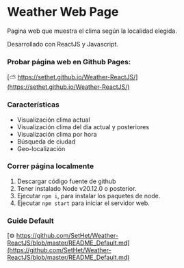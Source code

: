 # Weather Web Page

Pagina web que muestra el clima según la localidad elegida.

Desarrollado con ReactJS y Javascript.

### Probar página web en Github Pages:

[⛅ https://sethet.github.io/Weather-ReactJS/](https://sethet.github.io/Weather-ReactJS/)

### Características

- Visualización clima actual
- Visualización clima del dia actual y posteriores
- Visualización clima por hora
- Búsqueda de ciudad
- Geo-localización

### Correr página localmente

1. Descargar código fuente de github
2. Tener instalado Node v20.12.0 o posterior.
3. Ejecutar `npm i`, para instalar los paquetes de node.
4. Ejecutar `npm start` para iniciar el servidor web.

### Guide Default

[⚙️ https://github.com/SetHet/Weather-ReactJS/blob/master/README_Default.md](https://github.com/SetHet/Weather-ReactJS/blob/master/README_Default.md)

